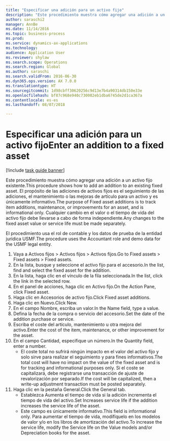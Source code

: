 ```yaml
--- 
title: "Especificar una adición para un activo fijo"
description: "Este procedimiento muestra cómo agregar una adición a un activo fijo existente."
author: saraschi2
manager: AnnBe
ms.date: 11/14/2016
ms.topic: business-process
ms.prod: 
ms.service: dynamics-ax-applications
ms.technology: 
audience: Application User
ms.reviewer: shylaw
ms.search.scope: Operations
ms.search.region: Global
ms.author: saraschi
ms.search.validFrom: 2016-06-30
ms.dyn365.ops.version: AX 7.0.0
ms.translationtype: HT
ms.sourcegitcommit: 1d98cbff30620256c9d13e7b4a90314db150e33e
ms.openlocfilehash: bf87c968e940c730082eb1dba6745de2d1ca367a
ms.contentlocale: es-es
ms.lasthandoff: 08/07/2018

---
```

# <a name="enter-an-addition-to-a-fixed-asset"></a><span data-ttu-id="6aecd-103">Especificar una adición para un activo fijo</span><span class="sxs-lookup"><span data-stu-id="6aecd-103">Enter an addition to a fixed asset</span></span>

[!include [task guide banner](../../includes/task-guide-banner.md)]

<span data-ttu-id="6aecd-104">Este procedimiento muestra cómo agregar una adición a un activo fijo existente.</span><span class="sxs-lookup"><span data-stu-id="6aecd-104">This procedure shows how to add an addition to an existing fixed asset.</span></span> <span data-ttu-id="6aecd-105">El propósito de las adiciones de activos fijos es el seguimiento de las adiciones, el mantenimiento o las mejoras de artículo para un activo y es únicamente informativo.</span><span class="sxs-lookup"><span data-stu-id="6aecd-105">The purpose of Fixed asset additions is to track item additions, maintenance, or improvements for an asset, and is informational only.</span></span> <span data-ttu-id="6aecd-106">Cualquier cambio en el valor o el tiempo de vida del activo fijo debe llevarse a cabo de forma independiente.</span><span class="sxs-lookup"><span data-stu-id="6aecd-106">Any changes to the fixed asset value or service life must be made separately.</span></span>   



<span data-ttu-id="6aecd-107">El procedimiento usa el rol de contable y los datos de prueba de la entidad jurídica USMF.</span><span class="sxs-lookup"><span data-stu-id="6aecd-107">The procedure uses the Accountant role and demo data for the USMF legal entity.</span></span>

1. <span data-ttu-id="6aecd-108">Vaya a Activos fijos > Activos fijos > Activos fijos.</span><span class="sxs-lookup"><span data-stu-id="6aecd-108">Go to Fixed assets > Fixed assets > Fixed assets.</span></span>
2. <span data-ttu-id="6aecd-109">En la lista, busque y seleccione el activo fijo para el accesorio.</span><span class="sxs-lookup"><span data-stu-id="6aecd-109">In the list, find and select the fixed asset for the addition.</span></span>
3. <span data-ttu-id="6aecd-110">En la lista, haga clic en el vínculo de la fila seleccionada.</span><span class="sxs-lookup"><span data-stu-id="6aecd-110">In the list, click the link in the selected row.</span></span>
4. <span data-ttu-id="6aecd-111">En el panel de acciones, haga clic en Activo fijo.</span><span class="sxs-lookup"><span data-stu-id="6aecd-111">On the Action Pane, click Fixed asset.</span></span>
5. <span data-ttu-id="6aecd-112">Haga clic en Accesorios de activo fijo.</span><span class="sxs-lookup"><span data-stu-id="6aecd-112">Click Fixed asset additions.</span></span>
6. <span data-ttu-id="6aecd-113">Haga clic en Nuevo.</span><span class="sxs-lookup"><span data-stu-id="6aecd-113">Click New.</span></span>
7. <span data-ttu-id="6aecd-114">En el campo Nombre, escriba un valor.</span><span class="sxs-lookup"><span data-stu-id="6aecd-114">In the Name field, type a value.</span></span>
8. <span data-ttu-id="6aecd-115">Defina la fecha de la compra o servicio del accesorio.</span><span class="sxs-lookup"><span data-stu-id="6aecd-115">Set the date of the addition purchase or service.</span></span>
9. <span data-ttu-id="6aecd-116">Escriba el coste del artículo, mantenimiento u otra mejora del activo.</span><span class="sxs-lookup"><span data-stu-id="6aecd-116">Enter the cost of the item, maintenance, or other improvement for the asset.</span></span>
10. <span data-ttu-id="6aecd-117">En el campo Cantidad, especifique un número.</span><span class="sxs-lookup"><span data-stu-id="6aecd-117">In the Quantity field, enter a number.</span></span>
    * <span data-ttu-id="6aecd-118">El coste total no sufrirá ningún impacto en el valor del activo fijo y solo sirve para realizar el seguimiento y para fines informativos.</span><span class="sxs-lookup"><span data-stu-id="6aecd-118">The total cost will have no impact on the value of the fixed asset and is for tracking and informational purposes only.</span></span> <span data-ttu-id="6aecd-119">Si el coste se capitalizará, debe registrarse una transacción de ajuste de revalorización por separado.</span><span class="sxs-lookup"><span data-stu-id="6aecd-119">If the cost will be capitalized, then a write-up adjustment transaction must be posted separately.</span></span>  
11. <span data-ttu-id="6aecd-120">Haga clic en la pestaña General.</span><span class="sxs-lookup"><span data-stu-id="6aecd-120">Click the General tab.</span></span>
    * <span data-ttu-id="6aecd-121">Establezca Aumenta el tiempo de vida si la adición incrementa el tiempo de vida del activo.</span><span class="sxs-lookup"><span data-stu-id="6aecd-121">Set Increases service life if the addition increases the service life of the asset.</span></span>  
    * <span data-ttu-id="6aecd-122">Este campo es únicamente informativo.</span><span class="sxs-lookup"><span data-stu-id="6aecd-122">This field is informational only.</span></span> <span data-ttu-id="6aecd-123">Para aumentar el tiempo de vida, modifíquelo en los modelos de valor y/o en los libros de amortización del activo.</span><span class="sxs-lookup"><span data-stu-id="6aecd-123">To increase the service life, modify the Service life on the Value models and/or Depreciation books for the asset.</span></span>  


